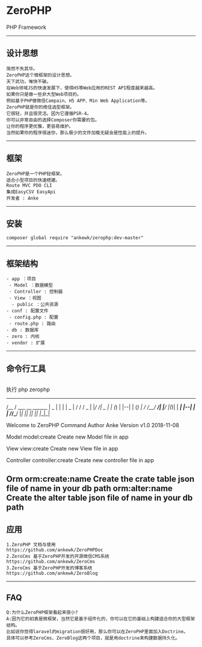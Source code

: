 # ZeroPHP
PHP Framework

---

## 设计思想
```
简而不失其华。
ZeroPHP这个微框架的设计思想。
天下武功，唯快不破。
在Web领域JS的快速发展下，使得H5等Web应用的REST API程度越来越高。
如果你只是做一些非大型Web项目的。
例如基于PHP做微信Campain、H5 APP、Min Web Application等。 
ZeroPHP就是你的绝佳选型框架。
它很轻，并且很灵活。因为它遵循PSR-4。
你可以非常自由的选择Composer你需要的包。
让你的程序更优雅，更容易维护。
当然如果你的程序很迷你，那么极少的文件加载无疑会是性能上的提升。
```
---

## 框架
```
ZeroPHP是一个PHP轻框架。
适合小型项目的快速搭建。
Route MVC PDO CLI
集成EasyCSV EasyApi
开发者 : Anke
```

---

## 安装
```
composer global require "ankewk/zerophp:dev-master"
```

---

## 框架结构
```
- app ：项目
 - Model ：数据模型
 - Controller : 控制器
 - View ：视图
  - public ：公共资源
- conf : 配置文件
 - config.php : 配置
 - route.php : 路由
- db : 数据库
- zero : 内核
- vendor : 扩展
```
---

## 命令行工具
```

```
执行 php zerophp
 _____                    _____ __    __ _____
/__  /  ___ __   ______  |  _  |  |  |  |  _  |
  / /  / _ \| |_/ /| _ | | (_) |  |--|  | (_) |
 / /__/  __/| |__/ |(_)| |  ___|  |--|  |  ___|
/____/\___/ |_|    |___| |_|   |__|  |__|_|

Welcome to ZeroPHP Command
Author Anke  Version v1.0 2018-11-08

Model
  model:create             Create new Model file in app

View
  view:create              Create new View file in app

Controller
  controller:create        Create new controller file in app

Orm
  orm:create:name          Create the crate table json file of name in your db path
  orm:alter:name           Create the alter table json file of name in your db path
---

## 应用
```
1.ZeroPHP 文档与使用
https://github.com/ankewk/ZeroPHPDoc
2.ZeroCms 基于ZeroPHP开发的开源微信CMS系统
https://github.com/ankewk/ZeroCms
3.ZeroCms 基于ZeroPHP开发的博客系统
https://github.com/ankewk/ZeroBlog
```
---

## FAQ
```
Q:为什么ZeroPHP框架看起来很小?
A:因为它的初衷是微框架，当然它是基于组件化的，你可以在它的基础上构建适合你的大型框架结构。
比如说你觉得laravel的migration很好用，那么你可以在ZeroPHP里面加入Doctrine。
具体可以参考ZeroCms、ZeroBlog这两个项目，就是用doctrine来构建数据持久化。
```